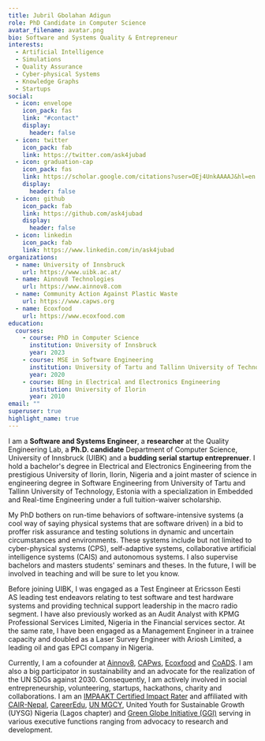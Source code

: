 ```yaml
---
title: Jubril Gbolahan Adigun
role: PhD Candidate in Computer Science
avatar_filename: avatar.png
bio: Software and Systems Quality & Entrepreneur
interests:
  - Artificial Intelligence
  - Simulations
  - Quality Assurance
  - Cyber-physical Systems
  - Knowledge Graphs
  - Startups
social:
  - icon: envelope
    icon_pack: fas
    link: "#contact"
    display:
      header: false
  - icon: twitter
    icon_pack: fab
    link: https://twitter.com/ask4jubad
  - icon: graduation-cap
    icon_pack: fas
    link: https://scholar.google.com/citations?user=OEj4UnkAAAAJ&hl=en
    display:
      header: false
  - icon: github
    icon_pack: fab
    link: https://github.com/ask4jubad
    display:
      header: false
  - icon: linkedin
    icon_pack: fab
    link: https://www.linkedin.com/in/ask4jubad
organizations:
  - name: University of Innsbruck
    url: https://www.uibk.ac.at/
  - name: Ainnov8 Technologies
    url: https://www.ainnov8.com
  - name: Community Action Against Plastic Waste
    url: https://www.capws.org
  - name: Ecoxfood
    url: https://www.ecoxfood.com
education:
  courses:
    - course: PhD in Computer Science
      institution: University of Innsbruck
      year: 2023
    - course: MSE in Software Engineering
      institution: University of Tartu and Tallinn University of Technology
      year: 2020
    - course: BEng in Electrical and Electronics Engineering
      institution: University of Ilorin
      year: 2010
email: ""
superuser: true
highlight_name: true
---
```

<!--StartFragment-->

I am a **Software and Systems Engineer**, a **researcher** at the Quality Engineering Lab, a **Ph.D. candidate** Department of Computer Science, University of Innsbruck (UIBK) and a **budding serial startup entreprenuer**. I hold a bachelor's degree in Electrical and Electronics Engineering from the prestigious University of Ilorin, Ilorin, Nigeria and a joint master of science in engineering degree in Software Engineering from University of Tartu and Tallinn University of Technology, Estonia with a specialization in Embedded and Real-time Engineering under a full tuition-waiver scholarship.

My PhD bothers on run-time behaviors of software-intensive systems (a cool way of saying physical systems that are software driven) in a bid to proffer risk assurance and testing solutions in dynamic and uncertain circumstances and environments. These systems include but not limited to cyber-physical systems (CPS), self-adaptive systems, collaborative artificial intelligence systems (CAIS) and autonomous systems. I also supervise bachelors and masters students' seminars and theses. In the future, I will be involved in teaching and will be sure to let you know.

Before joining UIBK, I was engaged as a Test Engineer at Ericsson Eesti AS leading test endeavors relating to test software and test hardware systems and providing technical support leadership in the macro radio segment. I have also previously worked as an Audit Analyst with KPMG Professional Services Limited, Nigeria in the Financial services sector. At the same rate, I have been engaged as a Management Engineer in a trainee capacity and doubled as a Laser Survey Engineer with Ariosh Limited, a leading oil and gas EPCI company in Nigeria.

Currently, I am a cofounder at [Ainnov8](https://www.ainnov8.com/), [CAPws](https://www.capws.org/), [Ecoxfood](https://www.ecoxfood.com/) and [CoADS](https://coads.tekrajchhetri.com/). I am also a big participator in sustainability and an advocate for the realization of the UN SDGs against 2030. Consequently, I am actively involved in social entrepreneurship, volunteering, startups, hackathons, charity and collaborations. I am an [IMPAAKT Certified Impact Rater](https://www.impaakt.com/impact-rater-certification) and affiliated with [CAIR-Nepal](https://www.cair-nepal.org/), [CareerEdu](https://www.careeredufoundation.org/), [UN MGCY](https://www.unmgcy.org/), United Youth for Sustainable Growth (UYSG) Nigeria (Lagos chapter) and [Green Globe Initiative (GGI)](https://www.linkedin.com/company/greenglobei22/) serving in various executive functions ranging from advocacy to research and development.

<!--EndFragment-->

<!-- {{< icon name="download" pack="fas" >}} Download my {{< staticref "assets/media/jubril\\*gbolahan_adigun\\*-acad_neue.pdf" "newtab" >}}resumé{{< /staticref >}}. -->
